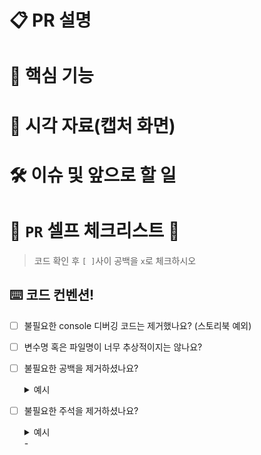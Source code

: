# 📋 PR 설명

# 📡 핵심 기능

# 📸 시각 자료(캡처 화면)

# 🛠️ 이슈 및 앞으로 할 일

# 🤖 `PR` 셀프 체크리스트 🤖

> 코드 확인 후 `[ ]`사이 공백을 `x`로 체크하시오

## ⌨️ 코드 컨벤션!

- [ ] 불필요한 console 디버깅 코드는 제거했나요? (스토리북 예외)
    
- [ ] 변수명 혹은 파일명이 너무 추상적이지는 않나요?

- [ ] 불필요한 공백을 제거하셨나요?
    <details>
    <summary> 예시 </summary>
    
    ```react
    <AppWrapper>
        <MenuBar />
        <Scene />
          // <- X
    </AppWrapper>
    ```
    </details>
    
- [ ] 불필요한 주석을 제거하셨나요?
    <details>
    <summary> 예시 </summary>
    
    ```react
      // primitiveStore.addPrimitive(                          // <- X
      //   storeId,                                            // <- X
      //   renderSelectedGroup(storeId, mesh.clone())          // <- X
      // );                                                    // <- X
    ```
    </details>
    - 
